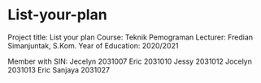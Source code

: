 # List-your-plan
Project title: List your plan 
Course: Teknik Pemograman 
Lecturer: Fredian Simanjuntak, S.Kom.
Year of Education: 2020/2021

Member with SIN: 
Jecelyn 2031007 
Eric 2031010 
Jessy 2031012 
Jocelyn 2031013 
Eric Sanjaya 2031027
